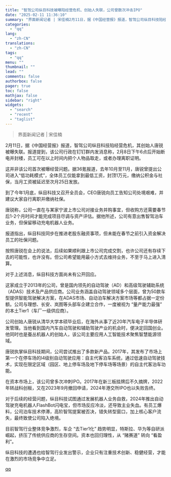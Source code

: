 ```yaml
---
title: "智驾公司纵目科技被曝陷经营危机、创始人失联，公司曾数次冲击IPO"
date: "2025-02-11 11:36:10"
summary: "界面新闻记者 | 宋佳楠2月11日，据《中国经营报》报道，智驾公司纵目科技陷经营危机，其创始人唐锐被..."
categories:
  - "qq"
lang:
  - "zh-CN"
translations:
  - "zh-CN"
tags:
  - "qq"
menu: ""
thumbnail: ""
lead: ""
comments: false
authorbox: false
pager: true
toc: false
mathjax: false
sidebar: "right"
widgets:
  - "search"
  - "recent"
  - "taglist"
---
```


> 界面新闻记者 | 宋佳楠

2月11日，据《中国经营报》报道，智驾公司纵目科技陷经营危机，其创始人唐锐被曝失联。报道提到，该公司行政在钉钉群内发消息称，2月8日下午6点后开始断电并封楼，员工可在以上时间内把个人物品取走，或者办理离职证明。

这并非该公司首次被曝经营问题。据36氪报道，去年10月至11月，唐锐曾提出公司进入“低功耗模式”，全体员工仅能拿到最低工资，封顶1万元，缴纳公积金与社保，当月工资被延迟至次月25日发放。

到了今年1月底，纵目科技又召开全员会，CEO唐锐向员工告知公司处境艰难，并建议大家自行离职并缴纳社保。

唐锐称，公司一直在与某家宁波上市公司对接业务并购事宜，但收购方还需要春节后1-2个月时间才能完成项目尽调与资产评估。据他所述，公司有意出售智驾泊车业务，但保留移动充电机器人业务。

报道指出，纵目科技同步在推进老股东融资事项，但未能在春节之前引入资金解决员工的社保问题。

按照唐锐在会上的说法，后续如果顺利跟上市公司完成交割，也许公司还有存续下去的可能性，也许没有。但公司希望能用最小方式去维持业务，不至于马上进入清算。

对于上述消息，纵目科技方面尚未有公开回应。

这家成立于2013年的公司，曾是国内领先的自动驾驶（AD）和高级驾驶辅助系统（ADAS）技术及产品供应商。公司业务涵盖自动驾驶领域多个层面，曾为50款车型提供智能驾驶解决方案，在ADAS市场、自动泊车解决方案市场等都占据一定份额。公司与理想、长安、岚图等头部车企建立合作，一度被视为 “量产能力最强” 的本土Tier1（车厂一级供应商）。

公司创始人唐锐从清华大学本硕毕业后，在海外从事了近20年汽车电子半导体研发管理。当他看到国内汽车自动驾驶和辅助驾驶产业的机会时，便决定回国创业。他同时也是蚕丛机器人的创始人，该公司主要应用人工智能技术聚焦智慧能源领域。

唐锐执掌纵目科技期间，公司尝试推出了多款新产品。2017年，其发布了市场上第一个在停车场的l4级别自动驾驶应用：自主代客泊车系统，通过低速自动驾驶技术，实现在限定区域（园区、地上停车场及地下停车场等场景）的自主代客泊车功能。

在资本市场上，该公司曾多次冲刺IPO。2017年在新三板挂牌后不久摘牌，2022年转战科创板，又在2023年9月撤回申请，2024年港交所IPO也以失败告终。

对于后续的经营问题，纵目科技试图通过发展机器人业务自救，2024年推出自动驾驶充电机器人FlashBot闪电宝，但市场反应冷淡，还导致主业失血。有员工爆料，公司泊车技术停滞，高阶智驾提案被否决，错失转型窗口，加上核心客户流失，最终致使公司陷入绝境。

目前智驾行业整体竞争激烈，车企 “去Tier1化” 趋势明显，特斯拉、华为等自研派崛起，挤压了传统供应商的生存空间。资本也回归理性，从 “赌赛道” 转向 “看盈利”。

纵目科技的遭遇也给智驾行业发出警示，企业只有注重技术创新、稳健经营，才能在激烈的市场竞争中立足。

[qq](https://new.qq.com/rain/a/20250211A03HVR00)
